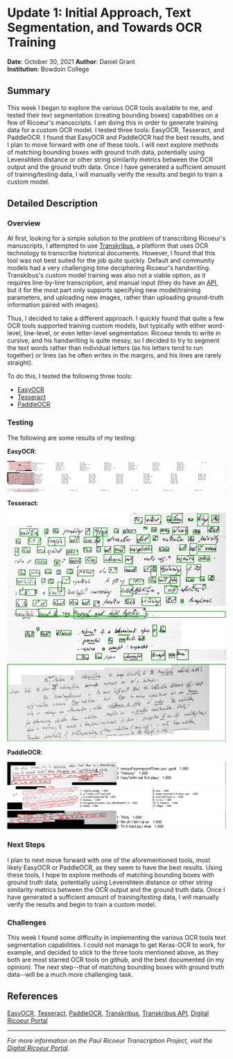 # Update 1: Initial Approach, Text Segmentation, and Towards OCR Training

**Date**: October 30, 2021
**Author**: Daniel Grant  
**Institution**: Bowdoin College  

## Summary

This week I began to explore the various OCR tools available to me, and tested their text segmentation (creating bounding boxes) capabilities on a few of Ricoeur's manuscripts. I am doing this in order to generate training data for a custom OCR model. I tested three tools: EasyOCR, Tesseract, and PaddleOCR. I found that EasyOCR and PaddleOCR had the best results, and I plan to move forward with one of these tools. I will next explore methods of matching bounding boxes with ground truth data, potentially using Levenshtein distance or other string similarity metrics between the OCR output and the ground truth data. Once I have generated a sufficient amount of training/testing data, I will manually verify the results and begin to train a custom model.

## Detailed Description

### Overview

At first, looking for a simple solution to the problem of transcribing Ricoeur's manuscripts, I attempted to use [Transkribus](https.//transkribus.eu/Transkribus/), a platform that uses OCR technology to transcribe historical documents. However, I found that this tool was not best suited for the job quite quickly. Default and community models had a very challenging time deciphering Ricoeur's handwriting. Transkibus's custom model training was also not a viable option, as it requires line-by-line transcription, and manual input (they do have an [API](https://readcoop.eu/transkribus/docu/rest-api/upload/), but it for the most part only supports specifying new model/training parameters, and uploading new images, rather than uploading ground-truth information paired with images). 

Thus, I decided to take a different approach. I quickly found that quite a few OCR tools supported training custom models, but typically with either word-level, line-level, or even letter-level segmentation. Ricoeur tends to write in cursive, and his handwriting is quite messy, so I decided to try to segment the text words rather than individual letters (as his letters tend to run together) or lines (as he often writes in the margins, and his lines are rarely straight).

To do this, I tested the following three tools:
- [EasyOCR](https://github.com/JaidedAI/EasyOCR)
- [Tesseract](https://github.com/tesseract-ocr/tesseract)
- [PaddleOCR](https://github.com/PaddlePaddle/PaddleOCR/blob/main/README_en.md)

### Testing

The following are some results of my testing:

**EasyOCR**:

![EasyOCR_1](updates/images/slide_160_image_1.png_easyOCR.png)
![EasyOCR_2](updates/images/slide_26_image_1.png_easyOCR.png)
![EasyOCR_3](updates/images/slide_442_image_1.png_easyOCR.png)

**Tesseract**:

![Tesseract_1](updates/images/slide_112_image_1.png_tesseractOCR.png) 
![Tesseract_2](updates/images/slide_247_image_1.png_tesseractOCR.png) 
![Tesseract_3](updates/images/slide_437_image_1.png_tesseractOCR.png) 

**PaddleOCR**:

![PaddleOCR_1](updates/images/slide_119_image_1.png_paddleOCR.png)
![PaddleOCR_2](updates/images/slide_332_image_1.png_paddleOCR.png)
![PaddleOCR_3](updates/images/slide_419_image_1.png_paddleOCR.png)

### Next Steps

I plan to next move forward with one of the aforementioned tools, most likely EasyOCR or PaddleOCR, as they seem to have the best results. Using these tools, I hope to explore methods of matching bounding boxes with ground truth data, potentially using Levenshtein distance or other string similarity metrics between the OCR output and the ground truth data. Once I have generated a sufficient amount of training/testing data, I will manually verify the results and begin to train a custom model.

### Challenges

This week I found some difficulty in implementing the various OCR tools text segmentation capabilities. I could not manage to get Keras-OCR to work, for example, and decided to stick to the three tools mentioned above, as they both are most starred OCR tools on github, and the best documented (in my opinion). The next step--that of matching bounding boxes with ground truth data--will be a much more challenging task.


## References

[EasyOCR](https://github.com/JaidedAI/EasyOCR), [Tesseract](https://github.com/tesseract-ocr/tesseract), [PaddleOCR](https://github.com/PaddlePaddle/PaddleOCR/blob/main/README_en.md), [Transkribus](https.//transkribus.eu/Transkribus/), [Transkribus API](https://readcoop.eu/transkribus/docu/rest-api/upload/), [Digital Ricoeur Portal](https://www.digitalricoeurportal.org/digital-ricoeur/)

---

*For more information on the Paul Ricoeur Transcription Project, visit the [Digital Ricoeur Portal](https://www.digitalricoeurportal.org/digital-ricoeur/).*

